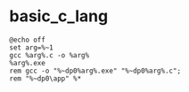 # basic_c_lang

```batch
@echo off
set arg=%~1
gcc %arg%.c -o %arg%
%arg%.exe
rem gcc -o "%~dp0%arg%.exe" "%~dp0%arg%.c";
rem "%~dp0\app" %*
```
